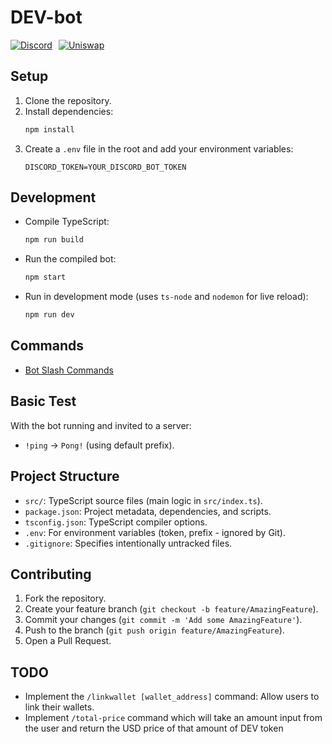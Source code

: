 # DEV-bot

<div style="display: flex; gap: 10px;">
  <a href="https://discord.com/oauth2/authorize?client_id=1210908193337970739">
    <img src="https://img.shields.io/badge/Discord-Invite%20to%20Server-5865F2?logo=discord&logoColor=white" alt="Discord">
  </a>
  <a href="https://app.uniswap.org/explore/tokens/base/0x047157CfFB8841A64DB93fd4E29fA3796B78466c">
    <img src="https://img.shields.io/badge/Uniswap-Buy%20on%20Uniswap-ff007a?logo=uniswap&logoColor=white" alt="Uniswap">
  </a>
</div>

## Setup

1.  Clone the repository.
2.  Install dependencies:
    ```bash
    npm install
    ```
3.  Create a `.env` file in the root and add your environment variables:
    ```env
    DISCORD_TOKEN=YOUR_DISCORD_BOT_TOKEN
    ```

## Development

- Compile TypeScript:
  ```bash
  npm run build
  ```
- Run the compiled bot:
  ```bash
  npm start
  ```
- Run in development mode (uses `ts-node` and `nodemon` for live reload):
  ```bash
  npm run dev
  ```

## Commands

- [Bot Slash Commands](/src/docs/features.md)

## Basic Test

With the bot running and invited to a server:

- `!ping` -> `Pong!` (using default prefix).

## Project Structure

- `src/`: TypeScript source files (main logic in `src/index.ts`).
- `package.json`: Project metadata, dependencies, and scripts.
- `tsconfig.json`: TypeScript compiler options.
- `.env`: For environment variables (token, prefix - ignored by Git).
- `.gitignore`: Specifies intentionally untracked files.

## Contributing

1.  Fork the repository.
2.  Create your feature branch (`git checkout -b feature/AmazingFeature`).
3.  Commit your changes (`git commit -m 'Add some AmazingFeature'`).
4.  Push to the branch (`git push origin feature/AmazingFeature`).
5.  Open a Pull Request.

## TODO

- Implement the `/linkwallet [wallet_address]` command: Allow users to link their wallets.
- Implement `/total-price` command which will take an amount input from the user and return the USD price of that amount of DEV token

